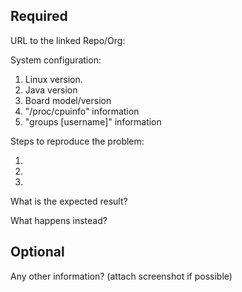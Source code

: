 ## Required


URL to the linked Repo/Org:

System configuration:
1. Linux version.
2. Java version
3. Board model/version  
4. "/proc/cpuinfo" information
5. "groups [username]" information

Steps to reproduce the problem:

1.
2.
3.

What is the expected result?

What happens instead?

## Optional
Any other information? (attach screenshot if possible)

